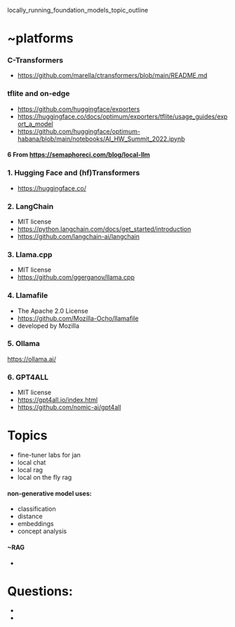 

locally_running_foundation_models_topic_outline

# ~platforms

### C-Transformers
- https://github.com/marella/ctransformers/blob/main/README.md

### tflite and on-edge
- https://github.com/huggingface/exporters
- https://huggingface.co/docs/optimum/exporters/tflite/usage_guides/export_a_model 
- https://github.com/huggingface/optimum-habana/blob/main/notebooks/AI_HW_Summit_2022.ipynb 


#### 6 From https://semaphoreci.com/blog/local-llm

### 1. Hugging Face and (hf)Transformers
- https://huggingface.co/

### 2. LangChain
-  MIT license 
- https://python.langchain.com/docs/get_started/introduction 
- https://github.com/langchain-ai/langchain 

### 3. Llama.cpp
-  MIT license 
- https://github.com/ggerganov/llama.cpp 

### 4. Llamafile
-  The Apache 2.0 License
- https://github.com/Mozilla-Ocho/llamafile 
- developed by Mozilla 

### 5. Ollama
https://ollama.ai/ 

### 6. GPT4ALL
-  MIT license 
- https://gpt4all.io/index.html 
- https://github.com/nomic-ai/gpt4all 

# Topics
- fine-tuner labs for jan
- local chat
- local rag
- local on the fly rag

#### non-generative model uses:
- classification
- distance
- embeddings
- concept analysis

#### ~RAG
- 



# Questions:
- 
- 
